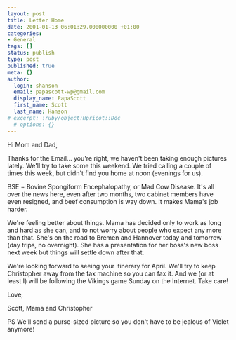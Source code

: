 ```yaml
---
layout: post
title: Letter Home
date: 2001-01-13 06:01:29.000000000 +01:00
categories:
- General
tags: []
status: publish
type: post
published: true
meta: {}
author:
  login: shanson
  email: papascott-wp@gmail.com
  display_name: PapaScott
  first_name: Scott
  last_name: Hanson
# excerpt: !ruby/object:Hpricot::Doc
  # options: {}
---
```

<p>Hi Mom and Dad,</p>
<p>Thanks for the Email... you're right, we haven't been taking enough pictures lately. We'll try to take some this weekend. We tried calling a couple of times this week, but didn't find you home at noon (evenings for us).</p>
<p>BSE = Bovine Spongiform Encephalopathy, or Mad Cow Disease. It's all over the news here, even after two months, two cabinet members have even resigned, and beef consumption is way down. It makes Mama's job harder.</p>
<p>We're feeling better about things. Mama has decided only to work as long and hard as she can, and to not worry about people who expect any more than that. She's on the road to Bremen and Hannover today and tomorrow (day trips, no overnight). She has a presentation for her boss's new boss next week but things will settle down after that.</p>
<p>We're looking forward to seeing your itinerary for April. We'll try to keep Christopher away from the fax machine so you can fax it. And we (or at least I) will be following the Vikings game Sunday on the Internet. Take care!</p>
<p>Love,</p>
<p>Scott, Mama and Christopher</p>
<p>PS We'll send a purse-sized picture so you don't have to be jealous of Violet anymore!</p>
